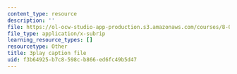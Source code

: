 ```yaml
---
content_type: resource
description: ''
file: https://ol-ocw-studio-app-production.s3.amazonaws.com/courses/8-01sc-classical-mechanics-fall-2016/f3b64925b7c8598cb866ed6fc49b5d47_dlJtUvRaGdE.vtt
file_type: application/x-subrip
learning_resource_types: []
resourcetype: Other
title: 3play caption file
uid: f3b64925-b7c8-598c-b866-ed6fc49b5d47
---
```

